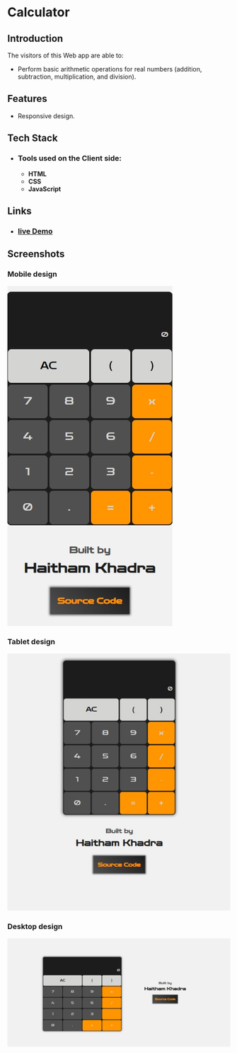 # Calculator

## Introduction

The visitors of this Web app are able to:

- Perform basic arithmetic operations for real numbers (addition, subtraction, multiplication, and division).

## Features

- Responsive design.

## Tech Stack

- ### Tools used on the **Client side:** 
  - **HTML** 
  - **CSS**
  - **JavaScript**

## Links

- ### [live Demo](https://haithamkhadra.github.io/calculator-js)

## Screenshots

### Mobile design 

![Mobile design screenshot](https://raw.githubusercontent.com/HaithamKhadra/calculator-js/master/readmeImages/mobile.jpg)

### Tablet design 

![Tablet design screenshot](https://raw.githubusercontent.com/HaithamKhadra/calculator-js/master/readmeImages/tablet.jpg)

### Desktop design 

![Desktop design screenshot](https://raw.githubusercontent.com/HaithamKhadra/calculator-js/master/readmeImages/desktop.jpg)
